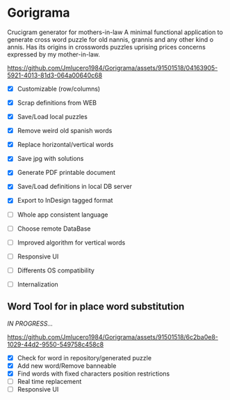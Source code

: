 # Gorigrama
Crucigram generator for mothers-in-law
A minimal functional application to generate cross word puzzle for old nannis, grannis and any other kind o annis.
Has its origins in crosswords puzzles uprising prices concerns expressed by my mother-in-law.



https://github.com/Jmlucero1984/Gorigrama/assets/91501518/04163905-5921-4013-81d3-064a00640c68
- [x] Customizable (row/columns)
- [x] Scrap definitions from WEB
- [x] Save/Load local puzzles
- [x] Remove weird old spanish words
- [x] Replace horizontal/vertical words
- [x] Save jpg with solutions
- [x] Generate PDF printable document
- [x] Save/Load definitions in local DB server
- [x] Export to InDesign tagged format
- [ ] Whole app consistent language
- [ ] Choose remote DataBase
- [ ] Improved algorithm for vertical words
- [ ] Responsive UI
- [ ] Differents OS compatibility
- [ ] Internalization


## Word Tool for in place word substitution
*IN PROGRESS...*  

https://github.com/Jmlucero1984/Gorigrama/assets/91501518/6c2ba0e8-1029-44d2-9550-549758c458c8

- [x] Check for word in repository/generated puzzle
- [x] Add new word/Remove banneable 
- [x] Find words with fixed characters position restrictions
- [ ] Real time replacement
- [ ] Responsive UI
